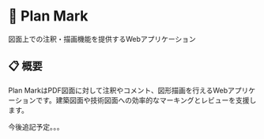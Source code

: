 # 📐 Plan Mark

図面上での注釈・描画機能を提供するWebアプリケーション

## 📋 概要

Plan MarkはPDF図面に対して注釈やコメント、図形描画を行えるWebアプリケーションです。建築図面や技術図面への効率的なマーキングとレビューを支援します。

今後追記予定。。。